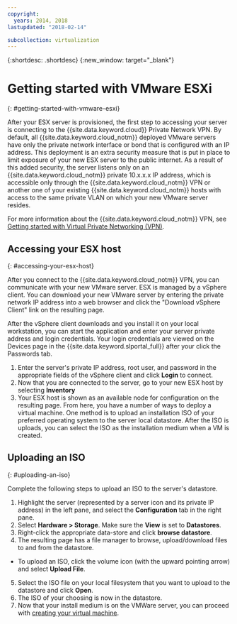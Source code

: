 ```yaml
---
copyright:
  years: 2014, 2018
lastupdated: "2018-02-14"

subcollection: virtualization
---
```

{:shortdesc: .shortdesc}
{:new_window: target="_blank"}

# Getting started with VMware ESXi
{: #getting-started-with-vmware-esxi}

After your ESX server is provisioned, the first step to accessing your server is connecting to the {{site.data.keyword.cloud}} Private Network VPN. By default, all {{site.data.keyword.cloud_notm}} deployed VMware servers have only the private network interface or bond that is configured with an IP address. This deployment is an extra security measure that is put in place to limit exposure of your new ESX server to the public internet. As a result of this added security, the server listens only on an {{site.data.keyword.cloud_notm}} private 10.x.x.x IP address, which is accessible only through the {{site.data.keyword.cloud_notm}} VPN or another one of your existing {{site.data.keyword.cloud_notm}} hosts with access to the same private VLAN on which your new VMware server resides.

For more information about the {{site.data.keyword.cloud_notm}} VPN, see [Getting started with Virtual Private Networking (VPN)](/docs/infrastructure/iaas-vpn?topic=VPN-getting-started-with-virtual-private-networking-vpn-).

## Accessing your ESX host
{: #accessing-your-esx-host}

After you connect to the {{site.data.keyword.cloud_notm}} VPN, you can communicate with your new VMware server. ESX is managed by a vSphere client. You can download your new VMware server by entering the private network IP address into a web browser and click the "Download vSphere Client" link on the resulting page.

After the vSphere client downloads and you install it on your local workstation, you can start the application and enter your server private address and login credentials. Your login credentials are viewed on the Devices page in the {{site.data.keyword.slportal_full}} after your click the Passwords tab.

1. Enter the server's private IP address, root user, and password in the appropriate fields of the vSphere client and click **Login** to connect.
2. Now that you are connected to the server, go to your new ESX host by selecting **Inventory**
3. Your ESX host is shown as an available node for configuration on the resulting page. From here, you have a number of ways to deploy a virtual machine. One method is to upload an installation ISO of your preferred operating system to the server local datastore. After the ISO is uploads, you can select the ISO as the installation medium when a VM is created.  

## Uploading an ISO
{: #uploading-an-iso}

Complete the following steps to upload an ISO to the server's datastore.

1. Highlight the server (represented by a server icon and its private IP address) in the left pane, and select the **Configuration** tab in the right pane.
2. Select **Hardware > Storage**. Make sure the **View** is set to **Datastores**.
3. Right-click the appropriate data-store and click **browse datastore**.
4. The resulting page has a file manager to browse, upload/download files to and from the datastore.  
  * To upload an ISO, click the volume icon (with the upward pointing arrow) and select **Upload File**.
5. Select the ISO file on your local filesystem that you want to upload to the datastore and click **Open**.
6. The ISO of your choosing is now in the datastore.
7. Now that your install medium is on the VMWare server, you can proceed with [creating your virtual machine](/docs/infrastructure/vmware?topic=VMware-creating-a-vmware-esx-virtual-machine).
